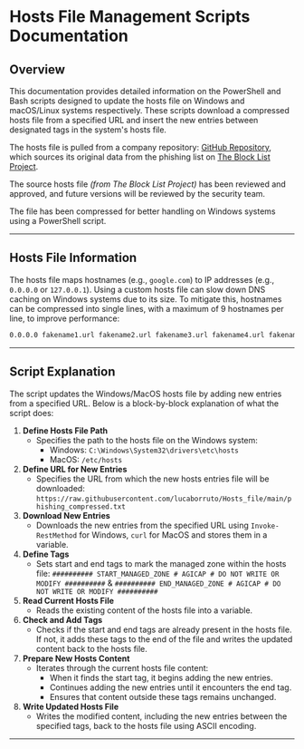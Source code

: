 
# Hosts File Management Scripts Documentation

## Overview

This documentation provides detailed information on the PowerShell and Bash scripts designed to update the hosts file on Windows and macOS/Linux systems respectively. These scripts download a compressed hosts file from a specified URL and insert the new entries between designated tags in the system's hosts file.

The hosts file is pulled from a company repository: [GitHub Repository](https://github.com/lucaborruto/Hosts_file/), which sources its original data from the phishing list on [The Block List Project](https://blocklistproject.github.io/Lists/).

The source hosts file *(from The Block List Project)* has been reviewed and approved, and future versions will be reviewed by the security team.

The file has been compressed for better handling on Windows systems using a PowerShell script.

---

## Hosts File Information

The hosts file maps hostnames (e.g., `google.com`) to IP addresses (e.g., `0.0.0.0` or `127.0.0.1`). Using a custom hosts file can slow down DNS caching on Windows systems due to its size. To mitigate this, hostnames can be compressed into single lines, with a maximum of 9 hostnames per line, to improve performance:

```bash
0.0.0.0 fakename1.url fakename2.url fakename3.url fakename4.url fakename5.url fakename6.url fakename7.url fakename8.url fakename9.url
```

---

## Script Explanation

The script updates the Windows/MacOS hosts file by adding new entries from a specified URL. Below is a block-by-block explanation of what the script does:

1. **Define Hosts File Path**
    - Specifies the path to the hosts file on the Windows system:
        - Windows: `C:\Windows\System32\drivers\etc\hosts`
        - MacOS: `/etc/hosts`
2. **Define URL for New Entries**
    - Specifies the URL from which the new hosts entries file will be downloaded:
        `https://raw.githubusercontent.com/lucaborruto/Hosts_file/main/phishing_compressed.txt`
3. **Download New Entries**
    - Downloads the new entries from the specified URL using `Invoke-RestMethod` for Windows, `curl` for MacOS and stores them in a variable.
4. **Define Tags**
    - Sets start and end tags to mark the managed zone within the hosts file:
        `########## START_MANAGED_ZONE # AGICAP # DO NOT WRITE OR MODIFY ##########` & `########## END_MANAGED_ZONE # AGICAP # DO NOT WRITE OR MODIFY ##########`
5. **Read Current Hosts File**
    - Reads the existing content of the hosts file into a variable.
6. **Check and Add Tags**
    - Checks if the start and end tags are already present in the hosts file. If not, it adds these tags to the end of the file and writes the updated content back to the hosts file.
7. **Prepare New Hosts Content**
    - Iterates through the current hosts file content:
        - When it finds the start tag, it begins adding the new entries.
        - Continues adding the new entries until it encounters the end tag.
        - Ensures that content outside these tags remains unchanged.
8. **Write Updated Hosts File**
    - Writes the modified content, including the new entries between the specified tags, back to the hosts file using ASCII encoding.

---
